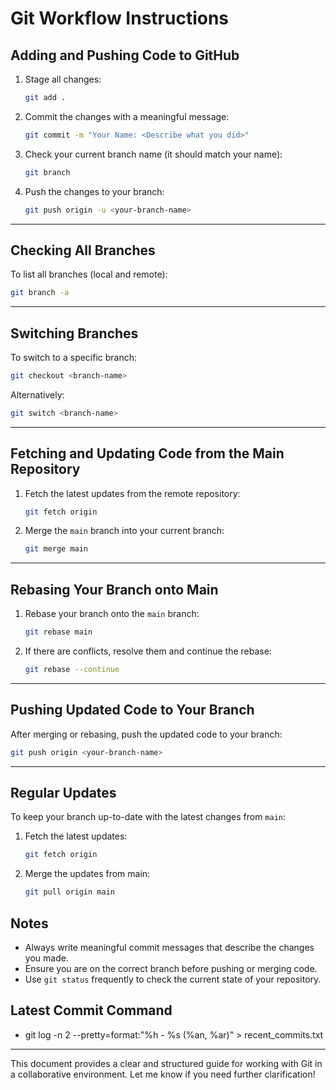 # Git Workflow Instructions

## Adding and Pushing Code to GitHub
1. Stage all changes:
   ```bash
   git add .
   ```
2. Commit the changes with a meaningful message:
   ```bash
   git commit -m "Your Name: <Describe what you did>"
   ```
3. Check your current branch name (it should match your name):
   ```bash
   git branch
   ```
4. Push the changes to your branch:
   ```bash
   git push origin -u <your-branch-name>
   ```

---

## Checking All Branches
To list all branches (local and remote):
```bash
git branch -a
```

---

## Switching Branches
To switch to a specific branch:
```bash
git checkout <branch-name>
```
Alternatively:
```bash
git switch <branch-name>
```

---

## Fetching and Updating Code from the Main Repository
1. Fetch the latest updates from the remote repository:
   ```bash
   git fetch origin
   ```
2. Merge the `main` branch into your current branch:
   ```bash
   git merge main
   ```

---

## Rebasing Your Branch onto Main
1. Rebase your branch onto the `main` branch:
   ```bash
   git rebase main
   ```
2. If there are conflicts, resolve them and continue the rebase:
   ```bash
   git rebase --continue
   ```

---

## Pushing Updated Code to Your Branch
After merging or rebasing, push the updated code to your branch:
```bash
git push origin <your-branch-name>
```

---

## Regular Updates
To keep your branch up-to-date with the latest changes from `main`:

1. Fetch the latest updates:
   ```bash
   git fetch origin
   ```
2. Merge the updates from main:
   ```bash
   git pull origin main
   ```   

## Notes
- Always write meaningful commit messages that describe the changes you made.
- Ensure you are on the correct branch before pushing or merging code.
- Use `git status` frequently to check the current state of your repository.

## Latest Commit Command
- git log -n 2 --pretty=format:"%h - %s (%an, %ar)" > recent_commits.txt

---

This document provides a clear and structured guide for working with Git in a collaborative environment. Let me know if you need further clarification!
